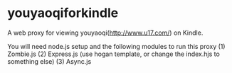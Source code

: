 # youyaoqiforkindle
A web proxy for viewing youyaoqi(http://www.u17.com/) on Kindle.

You will need node.js setup and the following modules to run this proxy
(1) Zombie.js 
(2) Express.js (use hogan template, or change the index.hjs to something else)
(3) Async.js

